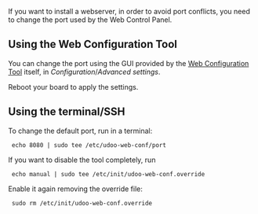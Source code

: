 If you want to install a webserver, in order to avoid port conflicts, you need to change the port used by the Web Control Panel.

## Using the Web Configuration Tool

You can change the port using the GUI provided by the [Web Configuration Tool](../Basic_Setup/Web_Control_Panel.html) itself, in *Configuration*/*Advanced settings*.

Reboot your board to apply the settings.

## Using the terminal/SSH

To change the default port, run in a terminal:

     echo 8080 | sudo tee /etc/udoo-web-conf/port

If you want to disable the tool completely, run

     echo manual | sudo tee /etc/init/udoo-web-conf.override

Enable it again removing the override file:

     sudo rm /etc/init/udoo-web-conf.override
     